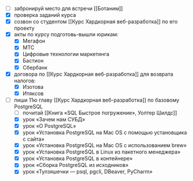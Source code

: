- [ ] забронируй место для встречи [[Ботаним]]
- [x] проверка заданий курса
- [x] созвон со студентом [[Курс Хардкорная веб-разработка]] по его проекту
- [x] акты по курсу подготовь-вышли юрикам:
	- [x] Мегафон
	- [x] МТС
	- [x] Цифровые технологии маркетинга
	- [x] Бастион
	- [x] Сбербанк
- [x] договора по [[Курс Хардкорная веб-разработка]] для возврата налогов:
	- [x]  Изотова
	- [x]  Итяксов
- [ ] пиши 11ю главу [[Курс Хардкорная веб-разработка]] по базовому PostgreSQL
	- [ ] почитай [[Книга «SQL Быстрое погружение», Уолтер Шилдс]]
	- [x] урок «Зачем нам СУБД»
	- [x] урок «О PostgreSQL»
	- [x] урок «Установка PostgreSQL на Mac OS с помощью установщика с сайта»
	- [x] урок «Установка PostgreSQL на Mac OS с использованием brew»
	- [x] урок «Установка PostgreSQL в Linux из пакетного менеджера»
	- [x] урок «Установка PostgreSQL в контейнере»
	- [x] урок «Сборка PostgreSQL из исходников»
	- [x] урок «Тулзяшечки — psql, pgcli, DBeaver, PyCharm»